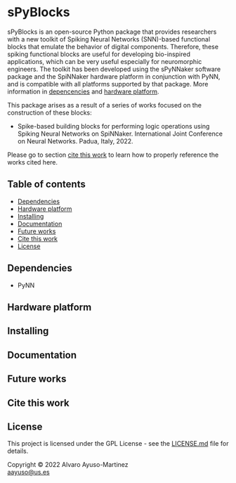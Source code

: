 # sPyBlocks

sPyBlocks is an open-source Python package that provides researchers with a new toolkit of Spiking Neural Networks (SNN)-based functional blocks that emulate the behavior of digital components. Therefore, these spiking functional blocks are useful for developing bio-inspired applications, which can be very useful especially for neuromorphic engineers. The toolkit has been developed using the sPyNNaker software package and the SpiNNaker hardware platform in conjunction with PyNN, and is compatible with all platforms supported by that package. More information in [depencencies](#dependencies) and [hardware platform](#hardware-platform).

This package arises as a result of a series of works focused on the construction of these blocks:

- Spike-based building blocks for performing logic operations using Spiking Neural Networks on SpiNNaker. International Joint Conference on Neural Networks. Padua, Italy, 2022.

Please go to section [cite this work](#cite-this-work) to learn how to properly reference the works cited here.

## Table of contents

- [Dependencies](#dependencies)
- [Hardware platform](#hardware-platform)
- [Installing](#installing)
- [Documentation](#documentation)
- [Future works](#future-works)
- [Cite this work](#cite-this-work)
- [License](#license)

## Dependencies

- PyNN

## Hardware platform

## Installing

## Documentation

## Future works

## Cite this work

## License

<p align="justify">
This project is licensed under the GPL License - see the <a href="https://github.com/alvayus/Neural-Logic-Gates/blob/main/LICENSE">LICENSE.md</a> file for details.
</p>

<p align="justify">
Copyright © 2022 Alvaro Ayuso-Martinez<br>  
<a href="mailto:aayuso@us.es">aayuso@us.es</a>
</p>
